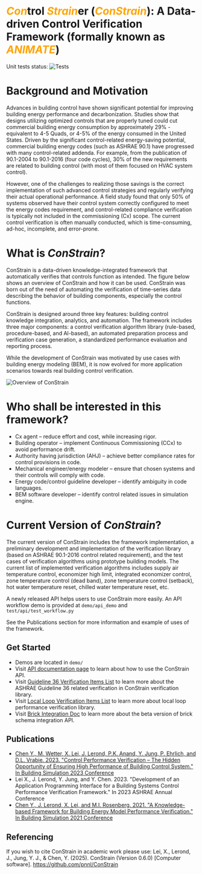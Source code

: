 # <span style="color:orange">_Con_</span>trol <span style="color:orange">_Strain_</span>er (<span style="color:orange">_ConStrain_</span>): A Data-driven Control Verification Framework (formally known as <span style="color:orange">_ANIMATE_</span>)

<!-- # ANIMATE: a dAtadriveN buildIng perforMance verificATion framEwork -->

Unit tests status: ![Tests](https://github.com/pnnl/ConStrain/actions/workflows/unit_tests.yml/badge.svg)

# Background and Motivation

Advances in building control have shown significant potential for improving building energy performance and decarbonization. Studies show that designs utilizing optimized controls that are properly tuned could cut commercial building energy consumption by approximately 29% - equivalent to 4-5 Quads, or 4-5% of the energy consumed in the United States. Driven by the significant control-related energy-saving potential, commercial building energy codes (such as ASHRAE 90.1) have progressed with many control-related addenda. For example, from the publication of 90.1-2004 to 90.1-2016 (four code cycles), 30% of the new requirements are related to building control (with most of them focused on HVAC system control).

However, one of the challenges to realizing those savings is the correct implementation of such advanced control strategies and regularly verifying their actual operational performance. A field study found that only 50% of systems observed have their control system correctly configured to meet the energy codes requirement, and control-related compliance verification is typically not included in the commissioning (Cx) scope. The current control verification is often manually conducted, which is time-consuming, ad-hoc, incomplete, and error-prone.

# What is _ConStrain_?

ConStrain is a data-driven knowledge-integrated framework that automatically verifies that controls function as intended. The figure below shows an overview of ConStrain and how it can be used. ConStrain was born out of the need of automating the verification of time-series data describing the behavior of building components, especially the control functions.

ConStrain is designed around three key features: building control knowledge integration, analytics, and automation. The framework includes three major components: a control verification algorithm library (rule-based, procedure-based, and AI-based), an automated preparation process and verification case generation, a standardized performance evaluation and reporting process.

While the development of ConStrain was motivated by use cases with building energy modeling (BEM), it is now evolved for more application scenarios towards real building control verification.

![Overview of ConStrain](constrain_overview.png)

# Who shall be interested in this framework?

- Cx agent – reduce effort and cost, while increasing rigor.
- Building operator – implement Continuous Commissioning (CCx) to avoid performance drift.
- Authority having jurisdiction (AHJ) – achieve better compliance rates for control provisions in code.
- Mechanical engineer/energy modeler – ensure that chosen systems and their controls will comply with code.
- Energy code/control guideline developer – identify ambiguity in code languages.
- BEM software developer – identify control related issues in simulation engine.

# Current Version of _ConStrain_?

The current version of ConStrain includes the framework implementation, a preliminary development and implementation of the verification library (based on ASHRAE 90.1-2016 control related requirement), and the test cases of verification algorithms using prototype building models. The current list of implemented verification algorithms includes supply air temperature control, economizer high limit, integrated economizer control, zone temperature control (dead band), zone temperature control (setback), hot water temperature reset, chilled water temperature reset, etc.

A newly released API helps users to use ConStrain more easily. An API workflow demo is provided at `demo/api_demo` and `test/api/test_workflow.py`

See the Publications section for more information and example of uses of the framework.

## Get Started

- Demos are located in `demo/`
- Visit [API documentation page](https://pnnl.github.io/ConStrain/) to learn about how to use the ConStrain API.
- Visit [Guideline 36 Verification Items List](./design/g36_lib_contents.md) to learn more about the ASHRAE Guideline 36 related verification in ConStrain verification library.
- Visit [Local Loop Verification Items List](./design/local_loop_verification_items_list.md) to learn more about local loop performance verification library.
- Visit [Brick Integration Doc](./design/brick_integration_doc.md) to learn more about the beta version of brick schema integration API.

<!-- ## Note

- Currently the master branch is setup to run simulation and verification batches in parralel on PNNL's PIC platform. Updates are expected to properly expose setup options for different environments and use cases.

## Key files in the repository

| File                                         | Description                                                                          |
| -------------------------------------------- | ------------------------------------------------------------------------------------ |
| src/library.py                               | verification library                                                                 |
| src/run_sim_for_cases.py                     | idf file instrumenter and runner                                                     |
| src/run_verification_case.py                 | batch verification cases runner                                                      |
| src/summarize_md.py                          | batch verification cases results report generator                                    |
| src/verification_cases_split.py              | split instantiated verification cases by idf with batch size limit                   |
| schema/library.json                          | verification library meta data                                                       |
| schema/library_verification_cases.json       | library verification test cases input file (outdated)                                |
| other files in src/                          | verification framework implementation                                                |
| test_cases/                                  | verification test cases input and related files                                      |
| test_cases/verif_mtd_pp/create_test_cases.py | verification case instantiator                                                       |
| demo/verification_approach_demo              | 3 different verification methods demo outputs                                        |
| demo/library_item_demo                       | verification cases demo run in Ipython Notebook with associated case definition json | -->

## Publications

- [Chen Y., M. Wetter, X. Lei, J. Lerond, P.K. Anand, Y. Jung, P. Ehrlich, and D.L. Vrabie. 2023. "Control Performance Verification – The Hidden Opportunity of Ensuring High Performance of Building Control System." In Building Simulation 2023 Conference](https://publications.ibpsa.org/conference/paper/?id=bs2023_1660)
- Lei X., J. Lerond, Y. Jung, and Y. Chen. 2023. "Development of an Application Programming Interface for a Building Systems Control Performance Verification Framework." In 2023 ASHRAE Annual Conference
- [Chen Y., J. Lerond, X. Lei, and M.I. Rosenberg. 2021. "A Knowledge-based Framework for Building Energy Model Performance Verification." In Building Simulation 2021 Conference](https://publications.ibpsa.org/conference/paper/?id=bs2021_30725)

## Referencing

If you wish to cite ConStrain in academic work please use: Lei, X., Lerond, J., Jung, Y. J., & Chen, Y. (2025). ConStrain (Version 0.6.0) [Computer software]. https://github.com/pnnl/ConStrain

<!-- Pending DOI for new ConStrain -->
